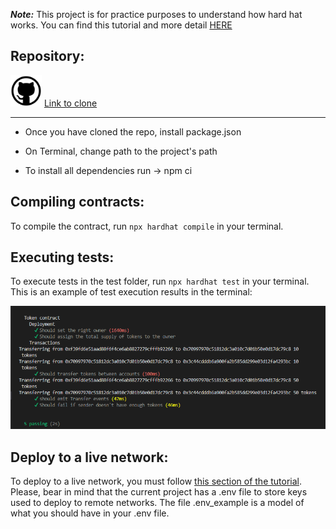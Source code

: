 ***Note:*** This project is for practice purposes to understand how hard hat works. You can find this tutorial and more detail [HERE](https://hardhat.org/tutorial)
 
## Repository:
 <img src="/assets/Github-svg.png" width="50" height="50"> [ Link to clone](https://github.com/Bluemary04/hard-hat.git)
***
 
* Once you have cloned the repo, install package.json
 
* On Terminal, change path to the project's path
 
* To install all dependencies run -> npm ci
 
## Compiling contracts:
 
To compile the contract, run `npx hardhat compile` in your terminal.
 
## Executing tests:
 
To execute tests in the test folder, run `npx hardhat test` in your terminal. This is an example of test execution results in the terminal:

![hard hat test results](/assets/HHtest_results.png "hard hat test results") 
 
## Deploy to a live network:
 
To deploy to a live network, you must follow [this section of the tutorial](https://hardhat.org/tutorial/deploying-to-a-live-network). Please, bear in mind that the current project has a .env file to store keys used to deploy to remote networks. The file .env_example is a model of what you should have in your .env file.
